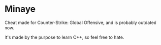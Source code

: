 # Minaye
Cheat made for Counter-Strike: Global Offensive, and is probably outdated now.

It's made by the purpose to learn C++, so feel free to hate.
